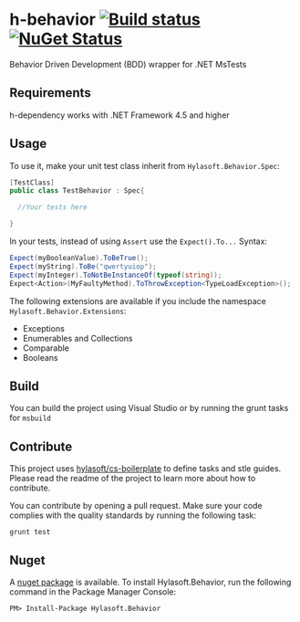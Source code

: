 h-behavior [![Build status](https://ci.appveyor.com/api/projects/status/vb2wwnybdgal8xoi/branch/master?svg=true)](https://ci.appveyor.com/project/itajaja/h-behavior/branch/master) [![NuGet Status](http://img.shields.io/nuget/v/Hylasoft.Behavior.svg)](https://www.nuget.org/packages/Hylasoft.Behavior)
==========

Behavior Driven Development (BDD) wrapper for .NET MsTests

## Requirements
h-dependency works with .NET Framework 4.5 and higher

## Usage

To use it, make your unit test class inherit from `Hylasoft.Behavior.Spec`:

````C#
[TestClass]
public class TestBehavior : Spec{

  //Your tests here

}
````

In your tests, instead of using `Assert` use the `Expect().To...` Syntax:

````C#
Expect(myBooleanValue).ToBeTrue();
Expect(myString).ToBe("qwertyuiop");
Expect(myInteger).ToNotBeInstanceOf(typeof(string));
Expect<Action>(MyFaultyMethod).ToThrowException<TypeLoadException>();
````

The following extensions are available if you include the namespace `Hylasoft.Behavior.Extensions`:

- Exceptions
- Enumerables and Collections
- Comparable
- Booleans

## Build

You can build the project using Visual Studio or by running the grunt tasks for `msbuild`

## Contribute

This project uses [hylasoft/cs-boilerplate](https://github.com/hylasoft-usa/cs-boilerplate) to define tasks and stle guides. Please read the readme of the project to learn more about how to contribute.

You can contribute by opening a pull request. Make sure your code complies with the quality standards by running the following task:

    grunt test

## Nuget

A [nuget package](https://www.nuget.org/packages/Hylasoft.Behavior/) is available. To install Hylasoft.Behavior, run the following command in the Package Manager Console:

    PM> Install-Package Hylasoft.Behavior
